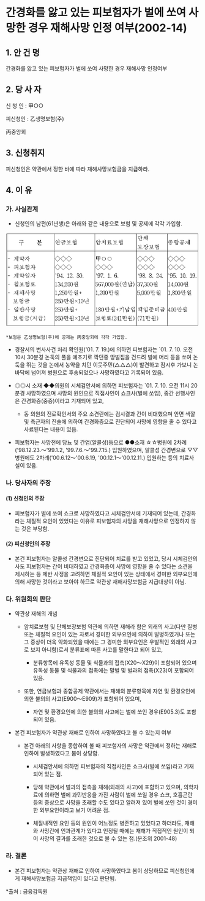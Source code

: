 # 간경화를 앓고 있는 피보험자가 벌에 쏘여 사망한 경우 재해사망 인정 여부(2002-14)

## 1. 안 건 명
간경화를 앓고 있는 피보험자가 벌에 쏘여 사망한 경우 재해사망 인정여부

## 2. 당 사 자
신 청 인 : 甲○○

피신청인 : 乙생명보험(주) 

丙중앙회 

## 3. 신청취지

피신청인은 약관에서 정한 바에 따라 재해사망보험금을 지급하라.

## 4. 이   유

### 가. 사실관계

* 신청인의 남편(61년생)은 아래와 같은 내용으로 보험 및 공제에 각각 가입함.

![alt image](https://raw.githubusercontent.com/aijinet/bodoc-claim-contents/master/contents/images/80_1.PNG)


<!--     
구    분 
연금보험
암치료보험
단체
보장보험
종합공제
- 계약자 
- 피보험자
- 계약일자
- 월보험료
- 재해사망
  보험금
- 일반사망
  보험금(지급)
◇◇◇
◇◇◇
`94. 12. 30.
134,200원
1,250만원+
250만원×10년
250만원+
250만원×10년
甲○○
◇◇◇
`97. 1. 6.
567,000원(연납)
1,200만원

180만원+기납입보험료(241만원)
◇◇◇
◇◇◇
`98. 8. 24.
37,300원
5,000만원

책임준비금
(71만원)
◇◇◇
◇◇◇
`95. 10. 19.
14,000원
1,800만원

400만원-->


    *보험은 乙생명보험(주)에 공제는 丙중앙회에 각각 가입함.

* 경찰서의 변사사건 처리 확인원('01. 7. 19.)에 의하면 피보험자는 `01. 7. 10. 오전 10시 30분경 논둑의 풀을 예초기로 깍던중 땅벌집을 건드려 벌에 머리 등을 쏘여 논둑을 뛰는 것을 논에서 농약을 치던 이웃주민(△△△)이 발견하고 잠시후 가보니 논바닥에 넘어져 병원으로 후송되었으나 사망하였다고 기록되어 있음.

 * ◎◎시 소재 ◆◆의원의 시체검안서에 의하면 피보험자는 `01. 7. 10. 오전 11시 20분경 사망하였으며 사망의 원인으로 직접사인이 쇼크사(벌에 쏘임), 중간 선행사인은 간경화증(중증)이라고 기재되어 있고,

    * 동 의원의 진료확인서의 주요 소견란에는 검시결과 간이 비대했으며 안면 색깔 및 측근자의 진술에 의하여 간경화증으로 진단되어 사망에 영향을 줄 수 있다고 사료된다는 내용이 있음. 

 * 피보험자는 사망전에 당뇨 및 간염(알콜성)등으로 ●●소재 ☆☆병원에 2차례('98.12.23.～'99.1.2, '99.7.6.～'99.7.15.) 입원하였으며, 알콜성 간경변으로 ▽▽병원에도 2차례('00.6.12～'00.6.19, '00.12.1～'00.12.11.) 입원하는 등의 치료사실이 있음.

### 나. 당사자의 주장

####   (1) 신청인의 주장

* 피보험자가 벌에 쏘여 쇼크로 사망하였다고 시체검안서에 기재되어 있는데, 간경화라는 체질적 요인이 있었다는 이유로 피보험자의 사망을 재해사망으로 인정하지 않는 것은 부당함.

####  (2) 피신청인의 주장

* 본건 피보험자는 알콜성 간경변으로 진단되어 치료를 받고 있었고, 당시 시체검안의사도 피보험자는 간이 비대하였고 간경화증이 사망에 영향을 줄 수 있다는 소견을 제시하는 등 제반 사정을 고려하면 체질적 요인이 있는 상태에서 경미한 외부요인에 의해 사망한 것이라고 보아야 하므로 약관상 재해사망보험금 지급대상이 아님.


### 다. 위원회의 판단

* 약관상 재해의 개념

  * 암치료보험 및 단체보장보험 약관에 의하면 재해라 함은 외래의 사고(다만 질병 또는 체질적 요인이 있는 자로서 경미한 외부요인에 의하여 발병하였거나 또는 그 증상이 더욱 악화되었을 때에는 그 경미한 외부요인은 우발적인 외래의 사고로 보지 아니함)로서 분류표에 따른 사고를 말한다고 되어 있고,

    * 분류항목에 유독성 동물 및 식물과의 접촉(X20～X29)이 포함되어 있으며 유독성 동물 및 식물과의 접촉에는 말벌 및 벌과의 접촉(X23)이 포함되어 있음.

  * 또한, 연금보험과 종합공제 약관에서는 재해의 분류항목에 자연 및 환경요인에 의한 불의의 사고(E900～E909)가 포함되어 있으며,

    * 자연 및 환경요인에 의한 불의의 사고에는 벌에 쏘인 경우(E905.3)도 포함되어 있음.

* 본건 피보험자가 약관상 재해로 인하여 사망하였다고 볼 수 있는지 여부

   * 본건 아래의 사항을 종합하여 볼 때 피보험자의 사망은 약관에서 정하는 재해로 인하여 발생하였다고 봄이 상당함.
 
     * 시체검안서에 의하면 피보험자의 직접사인은 쇼크사(벌에 쏘임)라고 기재되어 있는 점.


     * 당해 약관에서 벌과의 접촉을 재해(외래의 사고)에 포함하고 있으며, 의학자료에 의하면 벌에 과민반응을 가진 사람이 벌에 쏘일 경우 쇼크, 호흡곤란 등의 증상으로 사망을 초래할 수도 있다고 알려져 있어 벌에 쏘인 것이 경미한 외부요인이라고 보기 어려운 점.

     * 체질내적인 요인 등의 원인이 어느정도 병존하고 있었다고 하더라도, 재해와 사망간에 인과관계가 있다고 인정될 때에는 재해가 직접적인 원인이 되어 사망의 결과를 초래한 것으로 볼 수 있는 점.(분조위 2001-48)

### 라. 결론

* 본건 피보험자는 약관상 재해로 인하여 사망하였다고 봄이 상당하므로 피신청인에게 재해사망보험금 지급책임이 있다고 판단됨.

*출처 : 금융감독원